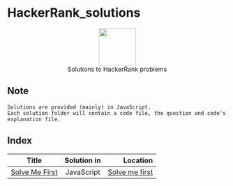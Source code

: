 # HackerRank_solutions

<p align="center">
    <a href="https://www.hackerrank.com/memon07">
        <img height=85 src="https://d3keuzeb2crhkn.cloudfront.net/hackerrank/assets/styleguide/logo_wordmark-f5c5eb61ab0a154c3ed9eda24d0b9e31.svg">
    </a>
    <br>Solutions to HackerRank problems
</p>

## Note
```
Solutions are provided (mainly) in JavaScript.
Each solution folder will contain a code file, the question and code's explanation file.  

```

## Index
| Title       | Solution in           | Location  |
| ------------- |:-------------:| -----:|
| [Solve Me First](https://www.hackerrank.com/challenges/solve-me-first/problem)     | JavaScript | [Solve me first](../Problem%Solving/Solve%me%first) |
